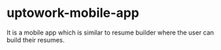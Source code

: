 # uptowork-mobile-app
It is a mobile app which is similar to resume builder where the user can build their resumes.
